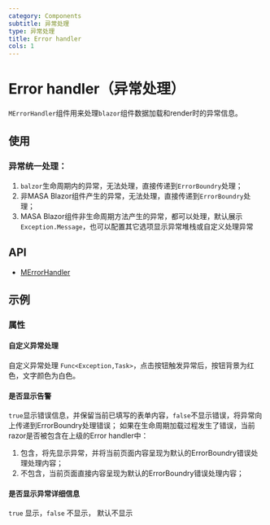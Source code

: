 ```yaml
---
category: Components
subtitle: 异常处理
type: 异常处理
title: Error handler
cols: 1
---
```


# Error handler（异常处理）

`MErrorHandler`组件用来处理`blazor`组件数据加载和render时的异常信息。

## 使用

### 异常统一处理：

1. `balzor`生命周期内的异常，无法处理，直接传递到`ErrorBoundry`处理；
2. 非MASA Blazor组件产生的异常，无法处理，直接传递到`ErrorBoundry`处理；
3. MASA Blazor组件非生命周期方法产生的异常，都可以处理，默认展示`Exception.Message`，也可以配置其它选项显示异常堆栈或自定义处理异常

<error-handler-usage></error-handler-usage>

## API

- [MErrorHandler](/api/MErrorHandler)

## 示例

### 属性

#### 自定义异常处理

自定义异常处理 `Func<Exception,Task>`，点击按钮触发异常后，按钮背景为红色，文字颜色为白色。

<example file="" />

#### 是否显示告警

 `true`显示错误信息，并保留当前已填写的表单内容，`false`不显示错误，将异常向上传递到ErrorBoundry处理错误；
 如果在生命周期加载过程发生了错误，当前razor是否被包含在上级的Error handler中：
 1. 包含，将先显示异常，并将当前页面内容呈现为默认的ErrorBoundry错误处理处理内容；
 2. 不包含，当前页面直接内容呈现为默认的ErrorBoundry错误处理内容；

<example file="" />

#### 是否显示异常详细信息

`true` 显示，`false` 不显示， 默认不显示

<example file="" />




